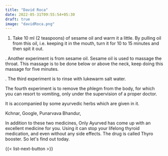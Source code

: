 ```yaml
---
title: "David Roca"
date: 2022-05-31T09:55:54+05:30
draft: true
image: "davidRoca.png"
---
```



1. Take 10 ml (2 teaspoons) of sesame oil and warm it a little. By pulling oil from this oil, i.e. keeping it in the mouth, turn it for 10 to 15 minutes and then spit it out.

. Another experiment is from sesame oil. Sesame oil is used to massage the throat. This massage is to be done below or above the neck, keep doing this massage for five minutes.

. The third experiment is to rinse with lukewarm salt water.

 The fourth experiment is to remove the phlegm from the body, for which you can resort to vomiting, only under the supervision of a proper doctor.

It is accompanied by some ayurvedic herbs which are given in it.

Kchnar, Google, Punarvava Bhandur,

In addition to these two medicines, Only Ayurved has come up with an excellent medicine for you. Using it can stop your lifelong thyroid medication, and even without any side effects. The drug is called Thyro booster. So let's find out today.

{{< list-next-button >}}